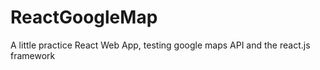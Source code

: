 # ReactGoogleMap
A little practice React Web App, testing google maps API and the react.js framework
